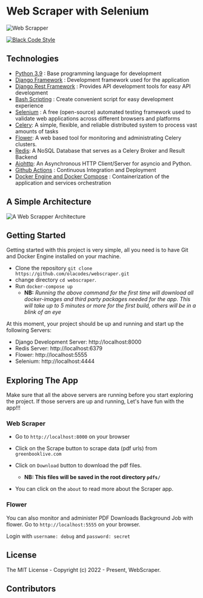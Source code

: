 # Web Scraper with Selenium

![Web Scrapper](https://github.com/olacodes/webscraper/actions/workflows/ci.yml/badge.svg)

[![Black Code Style](https://img.shields.io/badge/code%20style-black-000000.svg)](https://github.com/ambv/black)

## Technologies

- [Python 3.9](https://python.org) : Base programming language for development
- [Django Framework](https://www.djangoproject.com/) : Development framework used for the application
- [Django Rest Framework](https://www.django-rest-framework.org/) : Provides API development tools for easy API development
- [Bash Scripting](https://www.codecademy.com/learn/learn-the-command-line/modules/bash-scripting) : Create convenient script for easy development experience
- [Selenium](https://www.selenium.dev/) : A free (open-source) automated testing framework used to validate web applications across different browsers and platforms
- [Celery](https://github.com/celery/celery): A simple, flexible, and reliable distributed system to process vast amounts of tasks
- [Flower](https://github.com/mher/flower): A web based tool for monitoring and administrating Celery clusters.
- [Redis](https://github.com/redis/redis-py): A NoSQL Database that serves as a Celery Broker and Result Backend
- [Aiohttp](https://docs.aiohttp.org/en/stable/): An Asynchronous HTTP Client/Server for asyncio and Python.
- [Github Actions](https://docs.github.com/en/free-pro-team@latest/actions) : Continuous Integration and Deployment
- [Docker Engine and Docker Compose](https://www.docker.com/) : Containerization of the application and services orchestration

## A Simple Architecture

![A Web Scrapper Architecture]("./static/web-scrapper-arch.jpeg/")

## Getting Started

Getting started with this project is very simple, all you need is to have Git and Docker Engine installed on your machine. 

- Clone the repository `git clone https://github.com/olacodes/webscraper.git`
- change directory `cd webscraper`.
- Run `docker-compose up`
  - **NB:** *Running the above command for the first time will download all docker-images and third party packages needed for the app. This will take up to 5 minutes or more for the first build, others will be in a blink of an eye*

At this moment, your project should be up and running and start up the following Servers:

- Django Development Server: http://localhost:8000
- Redis Server: http://localhost:6379
- Flower: http://localhost:5555
- Selenium: http://localhost:4444

## Exploring The App

Make sure that all the above servers are running before you start exploring the project. If those servers are up and running, Let's have fun with the app!!!

### Web Scraper 

- Go to `http://localhost:8000` on your browser
- Click on the Scrape button to scrape data (pdf urls) from `greenbooklive.com`
- Click on `Download` button to download the pdf files.
  - **NB: This files will be saved in the root directory `pdfs/`**

- You can click on the `about` to read more about the Scraper app.

### Flower

You can also monitor and administer PDF Downloads Background Job with flower. Go to `http://localhost:5555` on your browser.

Login with `username: debug` and `password: secret`

## License

The MIT License - Copyright (c) 2022 - Present, WebScraper.

## Contributors
